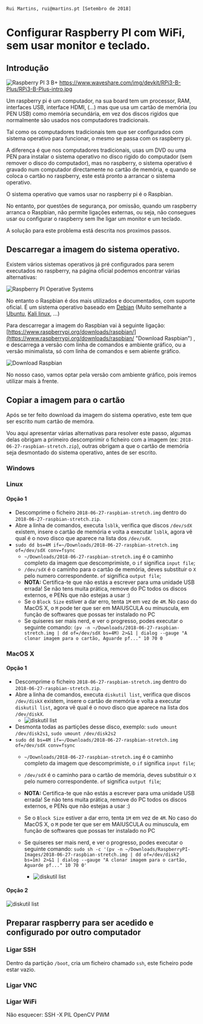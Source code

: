     Rui Martins, rui@martins.pt [Setembro de 2018]

# Configurar Raspberry PI com WiFi, sem usar monitor e teclado.

## Introdução

![Raspberry PI 3 B+](https://github.com/ruimartinsptl/workshop-rpi-2018/raw/master/img/RPi3-B-Plus-intro.jpg)
https://www.waveshare.com/img/devkit/RPi3-B-Plus/RPi3-B-Plus-intro.jpg

Um raspberry pi é um computador, na sua board tem um processor, RAM, interfaces USB, interface HDMI, (...) mas que usa um cartão de memória (ou PEN USB) como memória secundária, em vez dos discos rigidos que normalmente são usados nos computadores tradicionais.

Tal como os computadores tradicionais tem que ser configurados com sistema operativo para funcionar, o mesmo se passa com os raspberry pi.

A diferença é que nos computadores tradicionais, usas um DVD ou uma PEN para instalar o sistema operativo no disco rigido do computador (sem remover o disco do computador), mas no raspberry, o sistema operativo é gravado num computador directamente no cartão de memória, e quando se coloca o cartão no raspberry, este está pronto a arrancar o sistema operativo.

O sistema operativo que vamos usar no raspberry pi é o Raspbian.

No entanto, por questões de segurança, por omissão, quando um raspberry arranca o Raspbian, não permite ligações externas, ou seja, não consegues usar ou configurar o raspberry sem lhe ligar um monitor e um teclado.

A solução para este problema está descrita nos proximos passos.

## Descarregar a imagem do sistema operativo.

Existem vários sistemas operativos já pré configurados para serem executados no raspberry, na página oficial podemos encontrar várias alternativas:

![Raspberry PI Operative Systems](https://github.com/ruimartinsptl/workshop-rpi-2018/raw/master/img/OS-RPi.png)

No entanto o Raspbian é dos mais utilizados e documentados, com suporte oficial. É um sistema operativo baseado em [Debian](https://www.debian.org/ "Visit Debian website") (Muito semelhante a [Ubuntu](https://www.ubuntu.com/ "Visit Ubuntu website"), [Kali linux](https://www.kali.org/ "Visit Kali linux website"), ...)

Para descarregar a imagem do Raspbian vai à seguinte ligação: [https://www.raspberrypi.org/downloads/raspbian/](https://www.raspberrypi.org/downloads/raspbian/ "Download Raspbian") , e descarrega a versão com linha de comandos e ambiente gráfico, ou a versão minimalista, só com linha de comandos e sem abiente gráfico.

![Download Raspbian](https://github.com/ruimartinsptl/workshop-rpi-2018/raw/master/img/download-raspbian.png)

No nosso caso, vamos optar pela versão com ambiente gráfico, pois iremos utilizar mais à frente.

## Copiar a imagem para o cartão
Após se ter feito download da imagem do sistema operativo, este tem que ser escrito num cartão de memóra.

Vou aqui apresentar várias alternativas para resolver este passo, algumas delas obrigam a primeiro descomprimir o ficheiro com a imagem (ex: `2018-06-27-raspbian-stretch.zip`), outras obrigam a que o cartão de memória seja desmontado do sistema operativo, antes de ser escrito.

### Windows


### Linux


#### Opção 1
* Descomprime o ficheiro `2018-06-27-raspbian-stretch.img` dentro do `2018-06-27-raspbian-stretch.zip`.
* Abre a linha de comandos, executa `lsblk`, verifica que discos `/dev/sdX` existem, insere o cartão de memória e volta a executar `lsblk`, agora vê qual é o novo disco que aparece na lista dos `/dev/sdX`.
* `sudo dd bs=4M if=~/Downloads/2018-06-27-raspbian-stretch.img of=/dev/sdX conv=fsync`
	* `~/Downloads/2018-06-27-raspbian-stretch.img` é o caminho completo da imagem que descomprimiste, o `if` significa `input file`;
	* `/dev/sdX` é o caminho para o cartão de memória, deves substituir o `X` pelo numero correspondente. `of` significa `output file`;
	* **NOTA:** Certifica-te que não estás a escrever para uma unidade USB errada! Se não tens muita prática, remove do PC todos os discos externos, e PENs que não estejas a usar :)
	* Se o `Block Size` estiver a dar erro, tenta `1M` em vez de `4M`. No caso do MacOS X, o `M` pode ter que ser em MAIUSCULA ou minuscula, em função de softwares que possas ter instalado no PC
	* Se quiseres ser mais nerd, e ver o progresso, podes executar o seguinte comando: `(pv -n ~/Downloads/2018-06-27-raspbian-stretch.img | dd of=/dev/sdX bs=4M) 2>&1 | dialog --gauge "A clonar imagem para o cartão, Aguarde pf..." 10 70 0`

### MacOS X
#### Opção 1
* Descomprime o ficheiro `2018-06-27-raspbian-stretch.img` dentro do `2018-06-27-raspbian-stretch.zip`.
* Abre a linha de comandos, executa `diskutil list`, verifica que discos `/dev/diskX` existem, insere o cartão de memória e volta a executar `diskutil list`, agora vê qual é o novo disco que aparece na lista dos `/dev/diskX`.
	* ![diskutil list](https://github.com/ruimartinsptl/workshop-rpi-2018/raw/master/img/mac-diskutil.png)
* Desmonta todas as partições desse disco, exemplo: `sudo umount /dev/disk2s1`, `sudo umount /dev/disk2s2`
* `sudo dd bs=4M if=~/Downloads/2018-06-27-raspbian-stretch.img of=/dev/sdX conv=fsync`
	* `~/Downloads/2018-06-27-raspbian-stretch.img` é o caminho completo da imagem que descomprimiste, o `if` significa `input file`;
	* `/dev/sdX` é o caminho para o cartão de memória, deves substituir o `X` pelo numero correspondente. `of` significa `output file`;
	* **NOTA:** Certifica-te que não estás a escrever para uma unidade USB errada! Se não tens muita prática, remove do PC todos os discos externos, e PENs que não estejas a usar :)
	* Se o `Block Size` estiver a dar erro, tenta `1M` em vez de `4M`. No caso do MacOS X, o `M` pode ter que ser em MAIUSCULA ou minuscula, em função de softwares que possas ter instalado no PC
	* Se quiseres ser mais nerd, e ver o progresso, podes executar o seguinte comando: `sudo sh -c '(pv -n ~/Downloads/RaspberryPI-Images/2018-06-27-raspbian-stretch.img | dd of=/dev/disk2 bs=1m) 2>&1 | dialog --gauge "A clonar imagem para o cartão, Aguarde pf..." 10 70 0'`

		* ![diskutil list](https://github.com/ruimartinsptl/workshop-rpi-2018/raw/master/img/dd-with-dialog.png)

#### Opção 2
![diskutil list](https://github.com/ruimartinsptl/workshop-rpi-2018/raw/master/img/Etcher.png)

## Preparar raspberry para ser acedido e configurado por outro computador

### Ligar SSH
Dentro da partição `/boot`, cria um ficheiro chamado `ssh`, este ficheiro pode estar vazio.

### Ligar VNC

### Ligar WiFi


Não esquecer:
SSH -X
PIL
OpenCV
PWM



